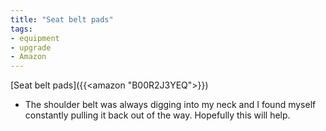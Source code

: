 ```yaml
---
title: "Seat belt pads"
tags:
- equipment
- upgrade
- Amazon
---
```

[Seat belt pads]({{<amazon "B00R2J3YEQ">}})
- The shoulder belt was always digging into my neck and I found myself constantly pulling it back out of the way. Hopefully this will help.
